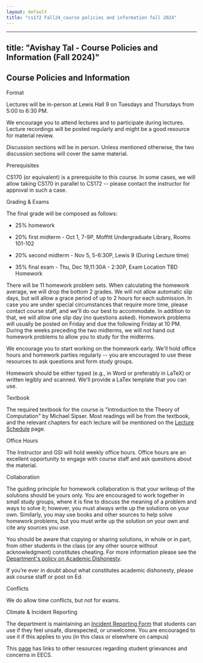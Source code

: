 ```yaml
---
layout: default
title: "cs172 Fall24_course policies and information fall 2024"
---
```


---
title: "Avishay Tal - Course Policies and Information (Fall 2024)"
---

## Course Policies and Information

Format

Lectures will be in-person at Lewis Hall 9 on Tuesdays and Thursdays from 5:00 to 6:30 PM.

We encourage you to attend lectures and to participate during lectures. Lecture recordings will be posted regularly and might be a good resource for material review.

Discussion sections will be in person. Unless mentioned otherwise, the two discussion sections will cover the same material.

Prerequisites

CS170 (or equivalent) is a prerequisite to this course. In some cases, we will allow taking CS170 in parallel to CS172 -- please contact the instructor for approval in such a case.

Grading & Exams

The final grade will be composed as follows:

- 25% homework

- 20% first midterm - Oct 1, 7-9P, Moffitt Undergraduate Library, Rooms 101-102

- 20% second midterm - Nov 5, 5-6:30P, Lewis 9 (During Lecture time)

- 35% final exam - Thu, Dec 19,11:30A - 2:30P, Exam Location TBD
Homework

There will be 11 homework problem sets. When calculating the homework average, we will drop the bottom 2 grades. We will not allow automatic slip days, but will allow a grace period of up to 2 hours for each submission. In case you are under special circumstances that require more time, please contact course staff, and we'll do our best to accommodate. In addition to that, we will allow one slip day (no questions asked). Homework problems will usually be posted on Friday and due the following Friday at 10 PM. During the weeks preceding the two midterms, we will not hand out homework problems to allow you to study for the midterms.

We encourage you to start working on the homework early. We'll hold office hours and homework parties regularly -- you are encouraged to use these resources to ask questions and form study groups.

Homework should be either typed (e.g., in Word or preferably in LaTeX) or written legibly and scanned. We'll provide a LaTex template that you can use.

Textbook

The required textbook for the course is "Introduction to the Theory of Computation" by Michael Sipser. Most readings will be from the textbook, and the relevant chapters for each lecture will be mentioned on the [Lecture Schedule](/cs172-Fall24//lecture-schedule-fall-2024) page.

Office Hours

The Instructor and GSI will hold weekly office hours. Office hours are an excellent opportunity to engage with course staff and ask questions about the material.

Collaboration

The guiding principle for homework collaboration is that your writeup of the solutions should be yours only. You are encouraged to work together in small study groups, where it is fine to discuss the meaning of a problem and ways to solve it; however, you must always write up the solutions on your own. Similarly, you may use books and other sources to help solve homework problems, but you must write up the solution on your own and cite any sources you use.

You should be aware that copying or sharing solutions, in whole or in part, from other students in the class (or any other source without acknowledgment) constitutes cheating. For more information please see the [Department's policy on Academic Dishonesty](https://eecs.berkeley.edu/resources/students/academic-dishonesty).

If you’re ever in doubt about what constitutes academic dishonesty, please ask course staff or post on Ed.

Conflicts

We do allow time conflicts, but not for exams.

Climate & Incident Reporting

The department is maintaining an [Incident Reporting Form](http://eecs.link/climate) that students can use if they feel unsafe, disrespected, or unwelcome. You are encouraged to use it if this applies to you (in this class or elsewhere on campus)

This [page](https://eecs.berkeley.edu/resources/students/grievances) has links to other resources regarding student grievances and concerns in EECS.
